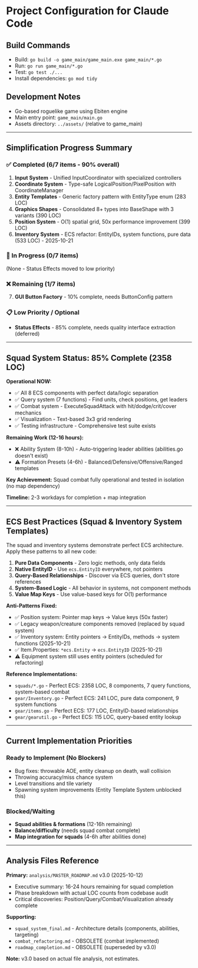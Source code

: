 # Project Configuration for Claude Code

## Build Commands
- Build: `go build -o game_main/game_main.exe game_main/*.go`
- Run: `go run game_main/*.go`
- Test: `go test ./...`
- Install dependencies: `go mod tidy`

## Development Notes
- Go-based roguelike game using Ebiten engine
- Main entry point: `game_main/main.go`
- Assets directory: `../assets/` (relative to game_main)

---

## Simplification Progress Summary

### ✅ Completed (6/7 items - 90% overall)
1. **Input System** - Unified InputCoordinator with specialized controllers
2. **Coordinate System** - Type-safe LogicalPosition/PixelPosition with CoordinateManager
3. **Entity Templates** - Generic factory pattern with EntityType enum (283 LOC)
4. **Graphics Shapes** - Consolidated 8+ types into BaseShape with 3 variants (390 LOC)
5. **Position System** - O(1) spatial grid, 50x performance improvement (399 LOC)
6. **Inventory System** - ECS refactor: EntityIDs, system functions, pure data (533 LOC) - 2025-10-21

### 🔄 In Progress (0/7 items)
(None - Status Effects moved to low priority)

### ❌ Remaining (1/7 items)
7. **GUI Button Factory** - 10% complete, needs ButtonConfig pattern

### 📋 Low Priority / Optional
- **Status Effects** - 85% complete, needs quality interface extraction (deferred)

---

## Squad System Status: 85% Complete (2358 LOC)

**Operational NOW:**
- ✅ All 8 ECS components with perfect data/logic separation
- ✅ Query system (7 functions) - Find units, check positions, get leaders
- ✅ Combat system - ExecuteSquadAttack with hit/dodge/crit/cover mechanics
- ✅ Visualization - Text-based 3x3 grid rendering
- ✅ Testing infrastructure - Comprehensive test suite exists

**Remaining Work (12-16 hours):**
- ❌ Ability System (8-10h) - Auto-triggering leader abilities (abilities.go doesn't exist)
- ⚠️ Formation Presets (4-6h) - Balanced/Defensive/Offensive/Ranged templates

**Key Achievement:** Squad combat fully operational and tested in isolation (no map dependency)

**Timeline:** 2-3 workdays for completion + map integration

---

## ECS Best Practices (Squad & Inventory System Templates)

The squad and inventory systems demonstrate perfect ECS architecture. Apply these patterns to all new code:

1. **Pure Data Components** - Zero logic methods, only data fields
2. **Native EntityID** - Use `ecs.EntityID` everywhere, not pointers
3. **Query-Based Relationships** - Discover via ECS queries, don't store references
4. **System-Based Logic** - All behavior in systems, not component methods
5. **Value Map Keys** - Use value-based keys for O(1) performance

**Anti-Patterns Fixed:**
- ✅ Position system: Pointer map keys → Value keys (50x faster)
- ✅ Legacy weapon/creature components removed (replaced by squad system)
- ✅ Inventory system: Entity pointers → EntityIDs, methods → system functions (2025-10-21)
- ✅ Item.Properties: `*ecs.Entity` → `ecs.EntityID` (2025-10-21)
- ⚠️ Equipment system still uses entity pointers (scheduled for refactoring)

**Reference Implementations:**
- `squads/*.go` - Perfect ECS: 2358 LOC, 8 components, 7 query functions, system-based combat
- `gear/Inventory.go` - Perfect ECS: 241 LOC, pure data component, 9 system functions
- `gear/items.go` - Perfect ECS: 177 LOC, EntityID-based relationships
- `gear/gearutil.go` - Perfect ECS: 115 LOC, query-based entity lookup

---

## Current Implementation Priorities

### Ready to Implement (No Blockers)
- Bug fixes: throwable AOE, entity cleanup on death, wall collision
- Throwing accuracy/miss chance system
- Level transitions and tile variety
- Spawning system improvements (Entity Template System unblocked this)

### Blocked/Waiting
- **Squad abilities & formations** (12-16h remaining)
- **Balance/difficulty** (needs squad combat complete)
- **Map integration for squads** (4-6h after abilities done)

---

## Analysis Files Reference

**Primary:** `analysis/MASTER_ROADMAP.md` v3.0 (2025-10-12)
- Executive summary: 16-24 hours remaining for squad completion
- Phase breakdown with actual LOC counts from codebase audit
- Critical discoveries: Position/Query/Combat/Visualization already complete

**Supporting:**
- `squad_system_final.md` - Architecture details (components, abilities, targeting)
- `combat_refactoring.md` - OBSOLETE (combat implemented)
- `roadmap_completion.md` - OBSOLETE (superseded by v3.0)

**Note:** v3.0 based on actual file analysis, not estimates.

